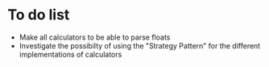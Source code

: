 # To do list

- Make all calculators to be able to parse floats
- Investigate the possibilty of using the "Strategy Pattern" for the different
implementations of calculators
